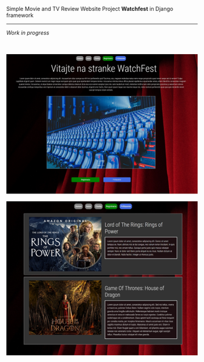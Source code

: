 Simple Movie and TV Review Website Project **Watchfest** in Django framework<hr>
*Work in progress*

<br></br>
![Screenshot1](docs/images/Screenshot1.jpg)
<br></br>
![Screenshot2](docs/images/Screenshot2.jpg)
